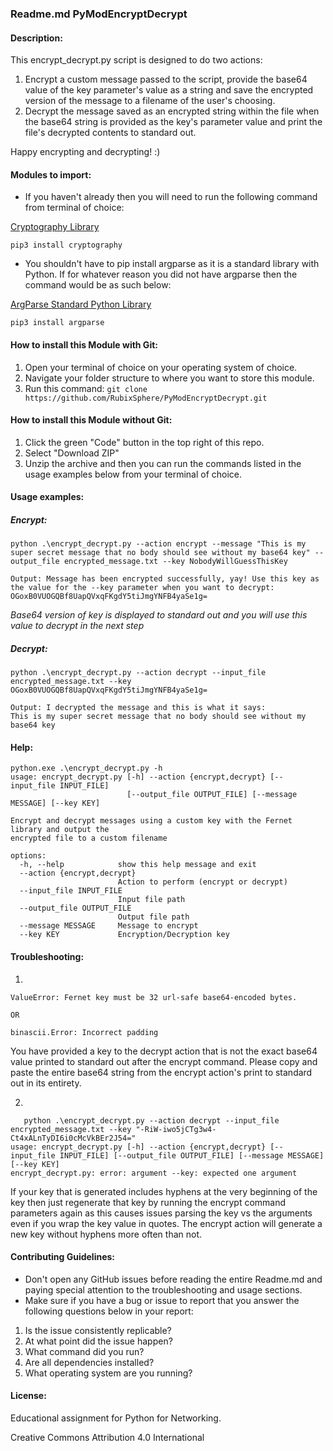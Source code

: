 ### Readme.md PyModEncryptDecrypt

#### Description:

This encrypt_decrypt.py script is designed to do two actions:

1. Encrypt a custom message passed to the script, provide the base64 value of the key parameter's value as a string and save the encrypted version of the message to a filename of the user's choosing.
2. Decrypt the message saved as an encrypted string within the file when the base64 string is provided as the key's parameter value and print the file's decrypted contents to standard out.

Happy encrypting and decrypting! :)

#### Modules to import:

- If you haven't already then you will need to run the following command from terminal of choice:

[Cryptography Library](https://pypi.org/project/cryptography/)


```pip3 install cryptography```

- You shouldn't have to pip install argparse as it is a standard library with Python. If for whatever reason you did not have argparse then the command would be as such below:

[ArgParse Standard Python Library](https://docs.python.org/3/library/argparse.html)


```pip3 install argparse```

#### How to install this Module with Git:

1. Open your terminal of choice on your operating system of choice.
2. Navigate your folder structure to where you want to store this module.
3. Run this command: ```git clone https://github.com/RubixSphere/PyModEncryptDecrypt.git```

#### How to install this Module without Git:

1. Click the green "Code" button in the top right of this repo.
2. Select "Download ZIP"
3. Unzip the archive and then you can run the commands listed in the usage examples below from your terminal of choice.

#### Usage examples:

##### Encrypt:

```
python .\encrypt_decrypt.py --action encrypt --message "This is my super secret message that no body should see without my base64 key" --output_file encrypted_message.txt --key NobodyWillGuessThisKey

Output: Message has been encrypted successfully, yay! Use this key as the value for the --key parameter when you want to decrypt: OGoxB0VUOGQBf8UapQVxqFKgdY5tiJmgYNFB4yaSe1g=
```

*Base64 version of key is displayed to standard out and you will use this value to decrypt in the next step*

##### Decrypt:

```
python .\encrypt_decrypt.py --action decrypt --input_file encrypted_message.txt --key OGoxB0VUOGQBf8UapQVxqFKgdY5tiJmgYNFB4yaSe1g=

Output: I decrypted the message and this is what it says:
This is my super secret message that no body should see without my base64 key
```

#### Help:

```
python.exe .\encrypt_decrypt.py -h
usage: encrypt_decrypt.py [-h] --action {encrypt,decrypt} [--input_file INPUT_FILE]
                          [--output_file OUTPUT_FILE] [--message MESSAGE] [--key KEY]

Encrypt and decrypt messages using a custom key with the Fernet library and output the
encrypted file to a custom filename

options:
  -h, --help            show this help message and exit
  --action {encrypt,decrypt}
                        Action to perform (encrypt or decrypt)
  --input_file INPUT_FILE
                        Input file path
  --output_file OUTPUT_FILE
                        Output file path
  --message MESSAGE     Message to encrypt
  --key KEY             Encryption/Decryption key
```


#### Troubleshooting:

1.

```
ValueError: Fernet key must be 32 url-safe base64-encoded bytes.

OR

binascii.Error: Incorrect padding
```

You have provided a key to the decrypt action that is not the exact base64 value printed to standard out after the encrypt command. Please copy and paste the entire base64 string from the encrypt action's print to standard out in its entirety.

2.

```
   python .\encrypt_decrypt.py --action decrypt --input_file encrypted_message.txt --key "-RiW-iwo5jCTg3w4-Ct4xALnTyDI6i0cMcVkBEr2J54="
usage: encrypt_decrypt.py [-h] --action {encrypt,decrypt} [--input_file INPUT_FILE] [--output_file OUTPUT_FILE] [--message MESSAGE] [--key KEY]
encrypt_decrypt.py: error: argument --key: expected one argument
```

If your key that is generated includes hyphens at the very beginning of the key then just regenerate that key by running the encrypt command parameters again as this causes issues parsing the key vs the arguments even if you wrap the key value in quotes. The encrypt action will generate a new key without hyphens more often than not.


#### Contributing Guidelines:

- Don't open any GitHub issues before reading the entire Readme.md and paying special attention to the troubleshooting and usage sections.
- Make sure if you have a bug or issue to report that you answer the following questions below in your report:
1. Is the issue consistently replicable?
2. At what point did the issue happen?
3. What command did you run?
4. Are all dependencies installed?
5. What operating system are you running?

#### License:

Educational assignment for Python for Networking.

Creative Commons Attribution 4.0 International







